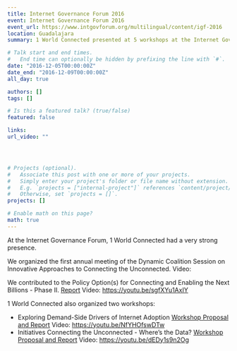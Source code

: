 ```yaml
---
title: Internet Governance Forum 2016
event: Internet Governance Forum 2016
event_url: https://www.intgovforum.org/multilingual/content/igf-2016
location: Guadalajara
summary: 1 World Connected presented at 5 workshops at the Internet Governance Forum in 2016, including at two main sessions. 

# Talk start and end times.
#   End time can optionally be hidden by prefixing the line with `#`.
date: "2016-12-05T00:00:00Z"
date_end: "2016-12-09T00:00:00Z"
all_day: true

authors: []
tags: []

# Is this a featured talk? (true/false)
featured: false

links:
url_video: ""




# Projects (optional).
#   Associate this post with one or more of your projects.
#   Simply enter your project's folder or file name without extension.
#   E.g. `projects = ["internal-project"]` references `content/project/deep-learning/index.md`.
#   Otherwise, set `projects = []`.
projects: []

# Enable math on this page?
math: true
---
```


At the Internet Governance Forum, 1 World Connected had a very strong presence. 

We organized the first annual meeting of the Dynamic Coalition Session on Innovative Approaches to Connecting the Unconnected. Video: 

We contributed to the Policy Option(s) for Connecting and Enabling the Next Billions - Phase II. [Report](https://www.intgovforum.org/multilingual/content/igf-2016-policy-options-for-connecting-and-enabling-the-next-billions-phase-ii) Video: https://youtu.be/sgfXYu1AxIY

1 World Connected also organized two workshops: 
* Exploring Demand-Side Drivers of Internet Adoption [Workshop Proposal and Report](https://www.intgovforum.org/multilingual/content/igf-2016-workshop-evaluation-results) Video: https://youtu.be/NfYHOfswDTw
* Initiatives Connecting the Unconnected - Where’s the Data? [Workshop Proposal and Report](https://www.intgovforum.org/multilingual/content/igf-2016-workshop-evaluation-results) Video: https://youtu.be/dEDy1s9n2Og











